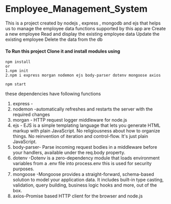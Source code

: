 # Employee_Management_System
This is a project created by nodejs , express , mongodb and ejs that helps us to manage the employee data
functions supported by this app are
Create a new employee
Read and display the existing employee data
Update the existing employee
Delete the data from the db

#### To Run this project Clone it and install modules using
```
npm install
or
1.npm init
2.npm i express morgan nodemon ejs body-parser dotenv mongoose axios
```

```
npm start
```

these dependencies have following functions
1. express -
2. nodemon -automatically refreshes and restarts the server with the required changes
3. morgan - HTTP request logger middleware for node.js
4. ejs - EJS is a simple templating language that lets you generate HTML markup with plain JavaScript. No religiousness about how to organize things. No reinvention of iteration and control-flow. It's just plain JavaScript.
5. body-parser- Parse incoming request bodies in a middleware before your handlers, available under the req.body property. 
6. dotenv -Dotenv is a zero-dependency module that loads environment variables from a .env file into process.env
 this is used for security purposes. 
7. mongoose -Mongoose provides a straight-forward, schema-based solution to model your application data. It includes built-in type casting, validation, query building, business logic hooks and more, out of the box.
8. axios-Promise based HTTP client for the browser and node.js